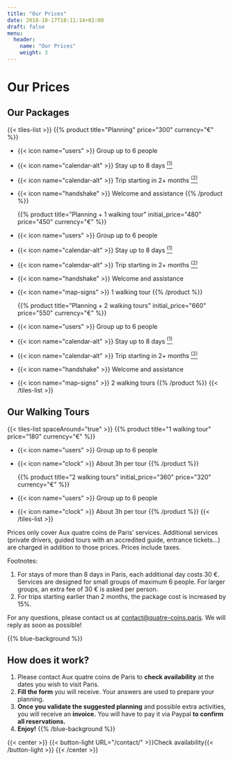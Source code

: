 ```yaml
---
title: "Our Prices"
date: 2018-10-17T18:11:14+02:00
draft: false
menu:
  header:
    name: "Our Prices"
    weight: 3
---
```


# Our Prices

## Our Packages

{{< tiles-list >}}
  {{% product title="Planning" price="300" currency="€" %}}
* {{< icon name="users" >}} Group up to 6 people
* {{< icon name="calendar-alt" >}} Stay up to 8 days <a href="#footnote-1"><sup class="footnote">(1)</sup></a>
* {{< icon name="calendar-alt" >}} Trip starting in 2+ months <a href="#footnote-2"><sup class="footnote">(2)</sup></a>
* {{< icon name="handshake" >}} Welcome and assistance
  {{% /product %}}

  {{% product title="Planning + 1 walking tour" initial_price="480" price="450" currency="€" %}}
* {{< icon name="users" >}} Group up to 6 people
* {{< icon name="calendar-alt" >}} Stay up to 8 days <a href="#footnote-1"><sup class="footnote">(1)</sup></a>
* {{< icon name="calendar-alt" >}} Trip starting in 2+ months <a href="#footnote-2"><sup class="footnote">(2)</sup></a>
* {{< icon name="handshake" >}} Welcome and assistance
* {{< icon name="map-signs" >}} 1 walking tour
  {{% /product %}}

  {{% product title="Planning + 2 walking tours" initial_price="660" price="550" currency="€" %}}
* {{< icon name="users" >}} Group up to 6 people
* {{< icon name="calendar-alt" >}} Stay up to 8 days <a href="#footnote-1"><sup class="footnote">(1)</sup></a>
* {{< icon name="calendar-alt" >}} Trip starting in 2+ months <a href="#footnote-2"><sup class="footnote">(2)</sup></a>
* {{< icon name="handshake" >}} Welcome and assistance
* {{< icon name="map-signs" >}} 2 walking tours
  {{% /product %}}
{{< /tiles-list >}}

## Our Walking Tours

{{< tiles-list spaceAround="true" >}}
  {{% product title="1 walking tour" price="180" currency="€" %}}
* {{< icon name="users" >}} Group up to 6 people
* {{< icon name="clock" >}} About 3h per tour
  {{% /product %}}

  {{% product title="2 walking tours" initial_price="360" price="320" currency="€" %}}
* {{< icon name="users" >}} Group up to 6 people
* {{< icon name="clock" >}} About 3h per tour
  {{% /product %}}
{{< /tiles-list >}}

Prices only cover Aux quatre coins de Paris’ services. Additional services (private drivers, guided tours with an accredited guide, entrance tickets…) are charged in addition to those prices. Prices include taxes.

Footnotes:

1. <a id="footnote-1" name="footnote-1"/>For stays of more than 8 days in Paris, each additional day costs 30 €. Services are designed for small groups of maximum 6 people. For larger groups, an extra fee of 30 € is asked per person.
2. <a id="footnote-2" name="footnote-2"/>For trips starting earlier than 2 months, the package cost is increased by 15%.

For any questions, please contact us at [contact@quatre-coins.paris](mailto:contact@quatre-coins.paris). We will reply as soon as possible!

{{% blue-background %}}
## How does it work?

1. Please contact Aux quatre coins de Paris to **check availability** at the dates you wish to visit Paris.
2. **Fill the form** you will receive. Your answers are used to prepare your planning.
3. **Once you validate the suggested planning** and possible extra activities, you will receive an **invoice.** You will have to pay it via Paypal **to confirm all reservations.**
4. **Enjoy!**
{{% /blue-background %}}

{{< center >}}
{{< button-light URL="/contact/" >}}Check availability{{< /button-light >}}
{{< /center >}}
